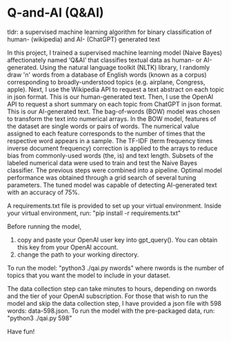 # Q-and-AI (Q&AI)
tldr: a supervised machine learning algorithm for binary classification of human- (wikipedia) and AI- (ChatGPT) generated text

In this project, I trained a supervised machine learning model (Naive Bayes) affectionately named ‘Q&AI’ that classifies textual data as human- or AI-generated. Using the natural language toolkit (NLTK) library, I randomly draw 'n' words from a database of English words (known as a corpus) corresponding to broadly-understood topics (e.g. airplane, Congress, apple). Next, I use the Wikipedia API to request a text abstract on each topic in json format. This is our human-generated text. Then, I use the OpenAI API to request a short summary on each topic from ChatGPT in json format. This is our AI-generated text. The bag-of-words (BOW) model was chosen to transform the text into numerical arrays. In the BOW model, features of the dataset are single words or pairs of words. The numerical value assigned to each feature corresponds to the number of times that the respective word appears in a sample. The TF-IDF (term frequency times inverse document frequency) correction is applied to the arrays to reduce bias from commonly-used words (the, is) and text length. Subsets of the labeled numerical data were used to train and test the Naive Bayes classifier. The previous steps were combined into a pipeline. Optimal model performance was obtained through a grid search of several tuning parameters. The tuned model was capable of detecting AI-generated text with an accuracy of 75%.

A requirements.txt file is provided to set up your virtual environment. Inside your virtual environment, run: 
"pip install -r requirements.txt"

Before running the model,
1) copy and paste your OpenAI user key into gpt_query(). You can obtain this key from your OpenAI account.
2) change the path to your working directory.

To run the model:
"python3 ./qai.py nwords"
where nwords is the number of topics that you want the model to include in your dataset. 

The data collection step can take minutes to hours, depending on nwords and the tier of your OpenAI subscription. For those that wish to run the model and skip the data collection step, I have provided a json file with 598 words: data-598.json. To run the model with the pre-packaged data, run:
"python3 ./qai.py 598"

Have fun!
